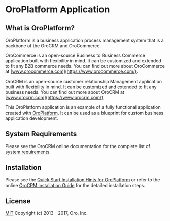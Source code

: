 OroPlatform Application
=======================

What is OroPlatform?
--------------------

OroPlatform is a business application process management system that is a backbone of the OroCRM and OroCommerce.

OroCommerce is an open-source Business to Business Commerce application built with flexibility in mind. It can be customized and extended to fit any B2B commerce needs.
You can find out more about OroCommerce at [www.orocommerce.com](https://www.orocommerce.com/).

OroCRM is an open-source customer relationship Management application built with flexibility in mind. It can be customized and extended to fit any business needs.
You can find out more about OroCRM at [www.orocrm.com](https://www.orocrm.com/).

This OroPlatform application is an example of a fully functional application created with [OroPlatform](https://github.com/oroinc/platform). It can be used as a blueprint for custom business application development.

System Requirements
-------------------

Please see the OroCRM online documentation for the complete list of [system requirements](https://www.orocrm.com/documentation/current/system-requirements).

Installation
------------

Please see the [Quick Start Installation Hints for OroPlatform](https://www.orocrm.com/documentation/current/install-upgrade/installation-quick-start-dev/platform) or refer to the online [OroCRM Installation Guide](https://www.orocrm.com/documentation/current/install-upgrade) for the detailed installation steps.

License
-------

[MIT][1] Copyright (c) 2013 - 2017, Oro, Inc.

[1]:    LICENSE
